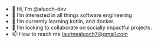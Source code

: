 - 👋 Hi, I’m @aluoch-dev
- 👀 I’m interested in all things software engineering
- 🌱 I’m currently learning kotlin, and docker.
- 💞️ I’m looking to collaborate on socially impactful projects. 
- 📫 How to reach me laurinealuoch7@gmail.com

<!---
aluoch-dev/aluoch-dev is a ✨ special ✨ repository because its `README.md` (this file) appears on your GitHub profile.
You can click the Preview link to take a look at your changes.
--->
